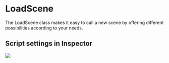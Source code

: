 # LoadScene
The LoadScene class makes it easy to call a new scene by offering different possibilities according to your needs.

## Script settings in Inspector
![](../master/Example.png)
